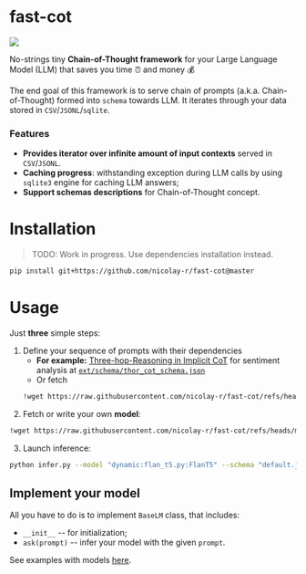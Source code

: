 # fast-cot
![](https://img.shields.io/badge/Python-3.9-brightgreen.svg)

No-strings tiny **Chain-of-Thought framework** for your Large Language Model (LLM) that saves you time ⏰ and money 💰

The end goal of this framework is to serve chain of prompts (a.k.a. Chain-of-Thought) formed into `schema` towards LLM.
It iterates through your data stored in `CSV`/`JSONL`/`sqlite`.

### Features
* **Provides iterator over infinite amount of input contexts** served in `CSV`/`JSONL`.
* **Caching progress**: withstanding exception during LLM calls by using `sqlite3` engine for caching LLM answers;
* **Support schemas descriptions** for Chain-of-Thought concept.

# Installation

> TODO: Work in progress. Use dependencies installation instead.

```bash
pip install git+https://github.com/nicolay-r/fast-cot@master
```

# Usage

Just **three** simple steps:

1. Define your sequence of prompts with their dependencies
   * **For example:** [Three-hop-Reasoning in Implicit CoT](https://arxiv.org/pdf/2305.11255.pdf) for sentiment analysis at 
     [`ext/schema/thor_cot_schema.json`](/ext/schema/thor_cot_schema.json)
   * Or fetch  
    ```bash
    !wget https://raw.githubusercontent.com/nicolay-r/fast-cot/refs/heads/master/ext/schema/default.json
    ```
2. Fetch or write your own **model**:
```bash
!wget https://raw.githubusercontent.com/nicolay-r/fast-cot/refs/heads/master/ext/flan_t5.py
```

3. Launch inference:
```bash
python infer.py --model "dynamic:flan_t5.py:FlanT5" --schema "default.json" --device "cpu" --temp 0.1
```

## Implement your model

All you have to do is to implement `BaseLM` class, that includes:
* `__init__` -- for initialization;
* `ask(prompt)` -- infer your model with the given `prompt`. 

See examples with models [here](/ext).